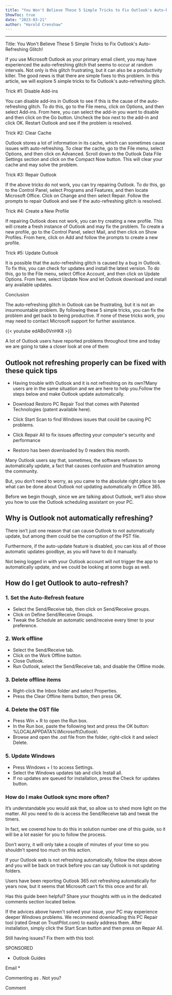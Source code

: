 ```yaml
---
title: "You Won't Believe These 5 Simple Tricks to Fix Outlook's Auto-Refreshing Glitch!"
ShowToc: true 
date: "2023-03-21"
author: "Harold Crenshaw"
---
```

*****
Title: You Won't Believe These 5 Simple Tricks to Fix Outlook's Auto-Refreshing Glitch!

If you use Microsoft Outlook as your primary email client, you may have experienced the auto-refreshing glitch that seems to occur at random intervals. Not only is this glitch frustrating, but it can also be a productivity killer. The good news is that there are simple fixes to this problem. In this article, we will explore 5 simple tricks to fix Outlook's auto-refreshing glitch.

Trick #1: Disable Add-ins

You can disable add-ins in Outlook to see if this is the cause of the auto-refreshing glitch. To do this, go to the File menu, click on Options, and then select Add-ins. From here, you can select the add-in you want to disable and then click on the Go button. Uncheck the box next to the add-in and click OK. Restart Outlook and see if the problem is resolved.

Trick #2: Clear Cache

Outlook stores a lot of information in its cache, which can sometimes cause issues with auto-refreshing. To clear the cache, go to the File menu, select Options, and then click on Advanced. Scroll down to the Outlook Data File Settings section and click on the Compact Now button. This will clear your cache and may solve the problem.

Trick #3: Repair Outlook

If the above tricks do not work, you can try repairing Outlook. To do this, go to the Control Panel, select Programs and Features, and then locate Microsoft Office. Click on Change and then select Repair. Follow the prompts to repair Outlook and see if the auto-refreshing glitch is resolved.

Trick #4: Create a New Profile

If repairing Outlook does not work, you can try creating a new profile. This will create a fresh instance of Outlook and may fix the problem. To create a new profile, go to the Control Panel, select Mail, and then click on Show Profiles. From here, click on Add and follow the prompts to create a new profile.

Trick #5: Update Outlook

It is possible that the auto-refreshing glitch is caused by a bug in Outlook. To fix this, you can check for updates and install the latest version. To do this, go to the File menu, select Office Account, and then click on Update Options. From here, select Update Now and let Outlook download and install any available updates.

Conclusion

The auto-refreshing glitch in Outlook can be frustrating, but it is not an insurmountable problem. By following these 5 simple tricks, you can fix the problem and get back to being productive. If none of these tricks work, you may need to contact Microsoft support for further assistance.

{{< youtube edABo0VnHK8 >}} 



A lot of Outlook users have reported problems throughout time and today we are going to take a closer look at one of them
 
## Outlook not refreshing properly can be fixed with these quick tips
 
- Having trouble with Outlook and it is not refreshing on its own?Many users are in the same situation and we are here to help you.Follow the steps below and make Outlook update automatically.

 

 
- Download Restoro PC Repair Tool that comes with Patented Technologies (patent available here).
 - Click Start Scan to find Windows issues that could be causing PC problems.
 - Click Repair All to fix issues affecting your computer's security and performance

 
- Restoro has been downloaded by 0 readers this month.

 
Many Outlook users say that, sometimes, the software refuses to automatically update, a fact that causes confusion and frustration among the community.
 
But, you don’t need to worry, as you came to the absolute right place to see what can be done about Outlook not updating automatically in Office 365.
 
Before we begin though, since we are talking about Outlook, we’ll also show you how to use the Outlook scheduling assistant on your PC.
 
## Why is Outlook not automatically refreshing?
 
There isn’t just one reason that can cause Outlook to not automatically update, but among them could be the corruption of the PST file.
 
Furthermore, if the auto-update feature is disabled, you can kiss all of those automatic updates goodbye, as you will have to do it manually.
 
Not being logged in with your Outlook account will not trigger the app to automatically update, and we could be looking at some bugs as well.
 
## How do I get Outlook to auto-refresh?
 
### 1. Set the Auto-Refresh feature
 
- Select the Send/Receive tab, then click on Send/Receive groups.
 - Click on Define Send/Receive Groups.
 - Tweak the Schedule an automatic send/receive every timer to your preference.

 
### 2. Work offline
 
- Select the Send/Receive tab.
 - Click on the Work Offline button.
 - Close Outlook.
 - Run Outlook, select the Send/Receive tab, and disable the Offline mode.

 
### 3. Delete offline items
 
- Right-click the Inbox folder and select Properties.
 - Press the Clear Offline Items button, then press OK.

 
### 4. Delete the OST file
 
- Press Win + R to open the Run box.
 - In the Run box, paste the following text and press the OK button: %LOCALAPPDATA%\Microsoft\Outlook\
 - Browse and open the .ost file from the folder, right-click it and select Delete.

 
### 5. Update Windows
 
- Press Windows + I to access Settings.
 - Select the Windows updates tab and click Install all.
 - If no updates are queued for installation, press the Check for updates button.

 
### How do I make Outlook sync more often?
 
It’s understandable you would ask that, so allow us to shed more light on the matter. All you need to do is access the Send/Receive tab and tweak the timers.
 
In fact, we covered how to do this in solution number one of this guide, so it will be a lot easier for you to follow the process.
 
Don’t worry, it will only take a couple of minutes of your time so you shouldn’t spend too much on this action.
 
If your Outlook web is not refreshing automatically, follow the steps above and you will be back on track before you can say Outlook is not updating folders.
 
Users have been reporting Outlook 365 not refreshing automatically for years now, but it seems that Microsoft can’t fix this once and for all.
 
Has this guide been helpful? Share your thoughts with us in the dedicated comments section located below.
 
If the advices above haven't solved your issue, your PC may experience deeper Windows problems. We recommend downloading this PC Repair tool (rated Great on TrustPilot.com) to easily address them. After installation, simply click the Start Scan button and then press on Repair All.
 
Still having issues? Fix them with this tool:
 
SPONSORED
 
- Outlook Guides

 
Email * 
 

Commenting as .
Not you?

 
Comment 






